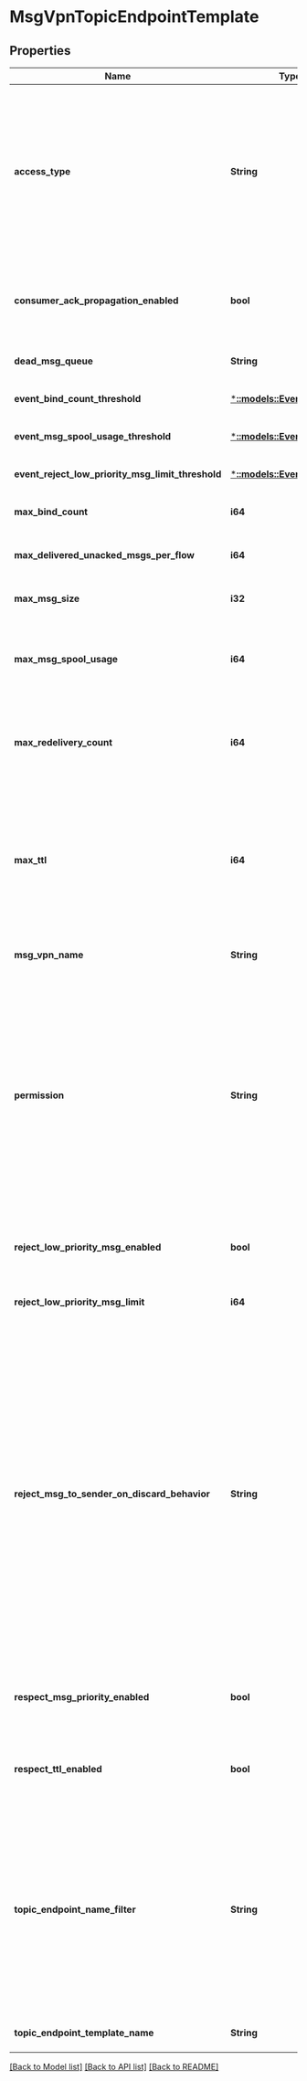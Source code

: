 # MsgVpnTopicEndpointTemplate

## Properties
Name | Type | Description | Notes
------------ | ------------- | ------------- | -------------
**access_type** | **String** | The access type for delivering messages to consumer flows. The allowed values and their meaning are:  &lt;pre&gt; \&quot;exclusive\&quot; - Exclusive delivery of messages to the first bound consumer flow. \&quot;non-exclusive\&quot; - Non-exclusive delivery of messages to all bound consumer flows in a round-robin fashion. &lt;/pre&gt;  | [optional] [default to null]
**consumer_ack_propagation_enabled** | **bool** | Indicates whether the propagation of consumer acknowledgements (ACKs) received on the active replication Message VPN to the standby replication Message VPN is enabled. | [optional] [default to null]
**dead_msg_queue** | **String** | The name of the Dead Message Queue (DMQ). | [optional] [default to null]
**event_bind_count_threshold** | [***::models::EventThreshold**](EventThreshold.md) |  | [optional] [default to null]
**event_msg_spool_usage_threshold** | [***::models::EventThreshold**](EventThreshold.md) |  | [optional] [default to null]
**event_reject_low_priority_msg_limit_threshold** | [***::models::EventThreshold**](EventThreshold.md) |  | [optional] [default to null]
**max_bind_count** | **i64** | The maximum number of consumer flows that can bind. | [optional] [default to null]
**max_delivered_unacked_msgs_per_flow** | **i64** | The maximum number of messages delivered but not acknowledged per flow. | [optional] [default to null]
**max_msg_size** | **i32** | The maximum message size allowed, in bytes (B). | [optional] [default to null]
**max_msg_spool_usage** | **i64** | The maximum message spool usage allowed, in megabytes (MB). A value of 0 only allows spooling of the last message received and disables quota checking. | [optional] [default to null]
**max_redelivery_count** | **i64** | The maximum number of message redelivery attempts that will occur prior to the message being discarded or moved to the DMQ. A value of 0 means to retry forever. | [optional] [default to null]
**max_ttl** | **i64** | The maximum time in seconds a message can stay in the Topic Endpoint when &#x60;respectTtlEnabled&#x60; is &#x60;\&quot;true\&quot;&#x60;. A message expires when the lesser of the sender assigned time-to-live (TTL) in the message and the &#x60;maxTtl&#x60; configured for the Topic Endpoint, is exceeded. A value of 0 disables expiry. | [optional] [default to null]
**msg_vpn_name** | **String** | The name of the Message VPN. | [optional] [default to null]
**permission** | **String** | The permission level for all consumers, excluding the owner. The allowed values and their meaning are:  &lt;pre&gt; \&quot;no-access\&quot; - Disallows all access. \&quot;read-only\&quot; - Read-only access to the messages. \&quot;consume\&quot; - Consume (read and remove) messages. \&quot;modify-topic\&quot; - Consume messages or modify the topic/selector. \&quot;delete\&quot; - Consume messages, modify the topic/selector or delete the Client created endpoint altogether. &lt;/pre&gt;  | [optional] [default to null]
**reject_low_priority_msg_enabled** | **bool** | Indicates whether the checking of low priority messages against the &#x60;rejectLowPriorityMsgLimit&#x60; is enabled. | [optional] [default to null]
**reject_low_priority_msg_limit** | **i64** | The number of messages that are permitted before low priority messages are rejected. | [optional] [default to null]
**reject_msg_to_sender_on_discard_behavior** | **String** | Determines when to return negative acknowledgements (NACKs) to sending clients on message discards. Note that NACKs cause the message to not be delivered to any destination and Transacted Session commits to fail. The allowed values and their meaning are:  &lt;pre&gt; \&quot;always\&quot; - Always return a negative acknowledgment (NACK) to the sending client on message discard. \&quot;when-topic-endpoint-enabled\&quot; - Only return a negative acknowledgment (NACK) to the sending client on message discard when the Topic Endpoint is enabled. \&quot;never\&quot; - Never return a negative acknowledgment (NACK) to the sending client on message discard. &lt;/pre&gt;  | [optional] [default to null]
**respect_msg_priority_enabled** | **bool** | Indicates whether message priorities are respected. When enabled, messages are delivered in priority order, from 9 (highest) to 0 (lowest). | [optional] [default to null]
**respect_ttl_enabled** | **bool** | Indicates whether the time-to-live (TTL) for messages is respected. When enabled, expired messages are discarded or moved to the DMQ. | [optional] [default to null]
**topic_endpoint_name_filter** | **String** | A wildcardable pattern used to determine which Topic Endpoints use settings from this Template. Two different wildcards are supported: * and &gt;. Similar to topic filters or subscription patterns, a &gt; matches anything (but only when used at the end), and a * matches zero or more characters but never a slash (/). A &gt; is only a wildcard when used at the end, after a /. A * is only allowed at the end, after a slash (/). | [optional] [default to null]
**topic_endpoint_template_name** | **String** | The name of the Topic Endpoint Template. | [optional] [default to null]

[[Back to Model list]](../README.md#documentation-for-models) [[Back to API list]](../README.md#documentation-for-api-endpoints) [[Back to README]](../README.md)


